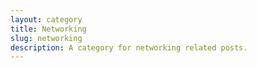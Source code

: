 ```yaml
---
layout: category
title: Networking
slug: networking
description: A category for networking related posts.
---
```

